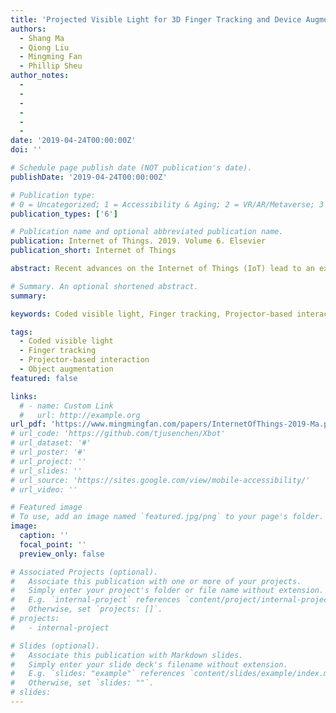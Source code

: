 ```yaml
---
title: 'Projected Visible Light for 3D Finger Tracking and Device Augmentation on Everyday Objects'
authors:
  - Shang Ma
  - Qiong Liu
  - Mingming Fan
  - Phillip Sheu
author_notes:
  - 
  - 
  -
  -
  -
  -
date: '2019-04-24T00:00:00Z'
doi: ''

# Schedule page publish date (NOT publication's date).
publishDate: '2019-04-24T00:00:00Z'

# Publication type: 
# 0 = Uncategorized; 1 = Accessibility & Aging; 2 = VR/AR/Metaverse; 3 = Human-AI Collaboration; 4 = UX Methodology; 5 = Social Computing; 6 = Sensing; 
publication_types: ['6']

# Publication name and optional abbreviated publication name.
publication: Internet of Things. 2019. Volume 6. Elsevier
publication_short: Internet of Things

abstract: Recent advances on the Internet of Things (IoT) lead to an explosion of physical objects being connected to the Internet. These objects sense, compute, interpret what is occurring within themselves and the world, and preferably interact with users. In this work, we present a visible light-enabled finger tracking technique allowing users to perform freestyle multi-touch gestures on everyday object’s surface. By projecting encoded patterns onto an object’s surface (e.g. paper, display, or table) through a projector, and localizing the user’s fingers with light sensors, the proposed system offers users a richer interactive space than the device’s existing interfaces. More importantly, results from our experiments indicate that this system can localize ten fingers simultaneously with an accuracy of 1.7 mm and an refresh rate of 84 Hz with only 31 ms delay on WiFi or 23 ms delay on serial communication, easily supporting multi-finger gesture interaction on everyday objects. We also develop two example applications to demonstrate possible scenarios. Finally, we conduct a preliminary exploration of 3D depth inference using the same setup and achieve 2.43 cm depth estimation accuracy.

# Summary. An optional shortened abstract.
summary:

keywords: Coded visible light, Finger tracking, Projector-based interaction, Object augmentation

tags:
  - Coded visible light
  - Finger tracking
  - Projector-based interaction
  - Object augmentation
featured: false

links:
  # - name: Custom Link
  #   url: http://example.org
url_pdf: 'https://www.mingmingfan.com/papers/InternetOfThings-2019-Ma.pdf'
# url_code: 'https://github.com/tjusenchen/Xbot'
# url_dataset: '#'
# url_poster: '#'
# url_project: ''
# url_slides: ''
# url_source: 'https://sites.google.com/view/mobile-accessibility/'
# url_video: ''

# Featured image
# To use, add an image named `featured.jpg/png` to your page's folder.
image:
  caption: ''
  focal_point: ''
  preview_only: false

# Associated Projects (optional).
#   Associate this publication with one or more of your projects.
#   Simply enter your project's folder or file name without extension.
#   E.g. `internal-project` references `content/project/internal-project/index.md`.
#   Otherwise, set `projects: []`.
# projects:
#   - internal-project

# Slides (optional).
#   Associate this publication with Markdown slides.
#   Simply enter your slide deck's filename without extension.
#   E.g. `slides: "example"` references `content/slides/example/index.md`.
#   Otherwise, set `slides: ""`.
# slides:
---
```


<!-- {{< youtube f9lO9tin4tw >}} -->


